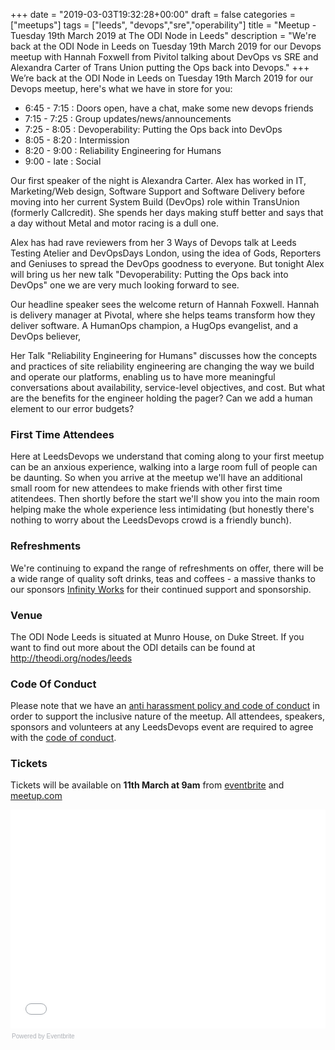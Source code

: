 +++
date = "2019-03-03T19:32:28+00:00"
draft = false
categories = ["meetups"]
tags = ["leeds", "devops","sre","operability"]
title = "Meetup - Tuesday 19th March 2019 at The ODI Node in Leeds"
description = "We're back at the ODI Node in Leeds on Tuesday 19th March 2019 for our Devops meetup with Hannah Foxwell from Pivitol talking about DevOps vs SRE and Alexandra Carter of Trans Union putting the Ops back into Devops."
+++
We’re back at the ODI Node in Leeds on Tuesday 19th March 2019 for our Devops meetup, here's what we have in store for you:

* 6:45 - 7:15 : Doors open, have a chat, make some new devops friends
* 7:15 - 7:25 : Group updates/news/announcements
* 7:25 - 8:05 : Devoperability: Putting the Ops back into DevOps 
* 8:05 - 8:20 : Intermission
* 8:20 - 9:00 : Reliability Engineering for Humans
* 9:00 - late : Social

Our first speaker of the night is Alexandra Carter. Alex has worked in IT, Marketing/Web design, Software Support and Software Delivery before moving into her current System Build (DevOps) role within TransUnion (formerly Callcredit). She spends her days making stuff better and says that a day without Metal and motor racing is a dull one.

Alex has had rave reviewers from her 3 Ways of Devops talk at Leeds Testing Atelier and DevOpsDays London, using the idea of Gods, Reporters and Geniuses to spread the DevOps goodness to everyone. But tonight Alex will bring us her new talk "Devoperability: Putting the Ops back into DevOps" one we are very much looking forward to see.

Our headline speaker sees the welcome return of Hannah Foxwell. Hannah is delivery manager at Pivotal, where she helps teams transform how they deliver software. A HumanOps champion, a HugOps evangelist, and a DevOps believer, 

Her Talk "Reliability Engineering for Humans" discusses how the concepts and practices of site reliability engineering are changing the way we build and operate our platforms, enabling us to have more meaningful conversations about availability, service-level objectives, and cost. But what are the benefits for the engineer holding the pager? Can we add a human element to our error budgets?

### First Time Attendees
Here at LeedsDevops we understand that coming along to your first meetup can be an anxious experience, walking into a large room full of people can be daunting. So when you arrive at the meetup we'll have an additional small room for new attendees to make friends with other first time atitendees. Then shortly before the start we'll show you into the main room helping make the whole experience less intimidating (but honestly there's nothing to worry about the LeedsDevops crowd is a friendly bunch).

### Refreshments
We're continuing to expand the range of refreshments on offer, there will be a wide range of quality soft drinks, teas and coffees - a massive thanks to our sponsors [Infinity Works](https://www.infinityworks.com/) for their continued support and sponsorship.

### Venue
The ODI Node Leeds is situated at Munro House, on Duke Street. If you want to find out more about the ODI details can be found at http://theodi.org/nodes/leeds

### Code Of Conduct
Please note that we have an [anti harassment policy and code of conduct](/post/2017-09-09-code-of-conduct/) in order to support the inclusive nature of the meetup. All attendees, speakers, sponsors and volunteers at any LeedsDevops event are required to agree with the [code of conduct](/post/2017-09-09-code-of-conduct/).

### Tickets
Tickets will be available on **11th March at 9am** from [eventbrite](https://leedsdevops-march-2019.eventbrite.co.uk) and [meetup.com](https://www.meetup.com/LeedsDevops/events/259541203/) 

<div style="width:100%; text-align:left;"><iframe src="//eventbrite.co.uk/tickets-external?eid=58330839110&amp;ref=etckt" frameborder="0" height="350" width="100%" marginheight="5" marginwidth="5" scrolling="auto"></iframe><div style="font-family:Helvetica, Arial; font-size:10px; padding:5px 0 5px; margin:2px; width:100%; text-align:left;"><a class="powered-by-eb" style="color: #ADB0B6; text-decoration: none;" target="_blank" href="http://www.eventbrite.co.uk/r/etckt">Powered by Eventbrite</a></div></div>
